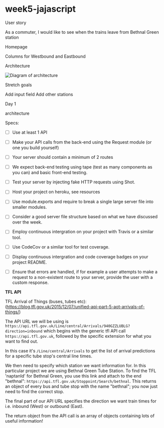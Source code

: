 # week5-jajascript

User story

As a commuter, I would like to see when the trains leave from Bethnal Green station

Homepage

Columns for Westbound and Eastbound

Architecture

![Diagram of architecture]()

Stretch goals

Add input field
Add other stations

Day 1

architecture

Specs:

- [ ] Use at least 1 API
- [ ] Make your API calls from the back-end using the Request module (or one you build yourself)

- [ ] Your server should contain a minimum of 2 routes

- [ ] We expect back-end testing using tape (test as many components as you can) and basic front-end testing.

- [ ] Test your server by injecting fake HTTP requests using Shot.

- [ ] Host your project on heroku, see resources

- [ ] Use module.exports and require to break a single large server file into smaller modules.

- [ ] Consider a good server file structure based on what we have discussed over the week.

- [ ] Employ continuous intergration on your project with Travis or a similar tool.

- [ ] Use CodeCov or a similar tool for test coverage.

- [ ] Display continuous intergration and code coverage badges on your project README.

- [ ] Ensure that errors are handled, if for example a user attempts to make a request to a non-existent route to your server, provide the user with a custom response.

**TFL API**

TFL Arrival of Things (buses, tubes etc):
(https://blog.tfl.gov.uk/2015/12/07/unified-api-part-5-aot-arrivals-of-things/)

The API URL we will be using is `https://api.tfl.gov.uk/Line/central/Arrivals/940GZZLUBLG?direction=inbound` which begins with the generic tfl API call `https://api.tfl.gov.uk`, followed by the specific extension for what you want to find out.

In this case it's `/Line/central/Arrivals` to get the list of arrival predictions for a specific tube stop's central line times.

We then need to specify which station we want information for. In this particular project we are using Bethnal Green Tube Station. To find the TFL 'naptanId' for Bethnal Green, you use this link and attach to the end "bethnal": `https://api.tfl.gov.uk/Stoppoint/Search/bethnal`. This returns an object of every bus and tube stop with the name "bethnal"; you now just need to find the correct stop.

The final part of our API URL specifies the direction we want train times for i.e. inbound (West) or outbound (East).

The return object from the API call is an array of objects containing lots of useful information!
